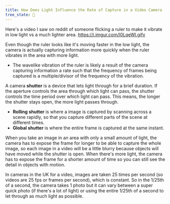 ```yaml
---
title: How Does Light Influence the Rate of Capture in a Video Camera
tree_state: 🌱
---
```


Here's a video I saw on reddit of someone flicking a ruler to make it vibrate in low light vs a much lighter area.
https://i.imgur.com/l0LqeWl.gifv

Even though the ruler looks like it's moving faster in the low light, the camera is actually capturing information more quickly when the ruler vibrates in the area with more light.
- The wavelike vibration of the ruler is likely a result of the camera capturing information a rate such that the frequency of frames being captured is a multiple/divisor of the frequency of the vibration.

A camera **shutter** is a device that lets light through for a brief duration. If the aperture controls the area through which light can pass, the shutter controls the time period over which light can pass. This means, the longer the shutter stays open, the more light passes through.
- **Rolling shutter** is where a image is captured by scanning across a scene rapidly, so that you capture different parts of the scene at different times.
- **Global shutter** is where the entire frame is captured at the same instant.

When you take an image in an area with only a small amount of light, the camera has to expose the frame for longer to be able to capture the whole image, so each image in a video will be a little blurry because objects will have moved while the shutter is open. When there's more light, the camera has to expose the frame for a shorter amount of time so you can still see the detail in objects with motion.

In cameras in the UK for a video, images are taken 25 times per second (so videos are 25 fps or frames per second), which is constant. So in the 1/25th of a second, the camera takes 1 photo but it can vary between a super quick photo (if there's a lot of light) or using the entire 1/25th of a second to let through as much light as possible.

